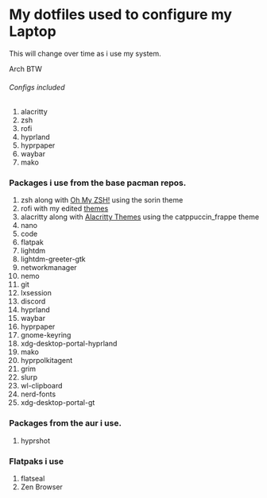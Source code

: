 # My dotfiles used to configure my Laptop

This will change over time as i use my system.

Arch BTW

###### Configs included

1. alacritty
2. zsh
3. rofi
4. hyprland
5. hyprpaper
6. waybar
7. mako

### Packages i use from the base pacman repos.

1. zsh along with [Oh My ZSH!](https://ohmyz.sh/) using the sorin theme
2. rofi with my edited [themes](https://github.com/copeison/rofi-themes)
3. alacritty along with [Alacritty Themes](https://github.com/alacritty/alacritty-theme) using the catppuccin_frappe theme
4. nano
5. code
6. flatpak
7. lightdm
8. lightdm-greeter-gtk
9. networkmanager
10. nemo
11. git
12. lxsession
13. discord
14. hyprland
15. waybar
16. hyprpaper
17. gnome-keyring
18. xdg-desktop-portal-hyprland
19. mako
20. hyprpolkitagent
21. grim
22. slurp
23. wl-clipboard
24. nerd-fonts
25. xdg-desktop-portal-gt

### Packages from the aur i use.
1. hyprshot

### Flatpaks i use

1. flatseal
2. Zen Browser
